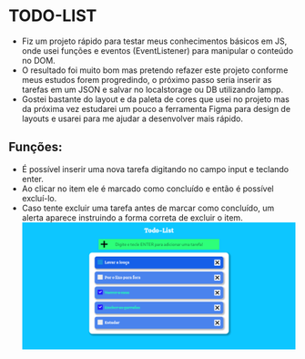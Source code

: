 # TODO-LIST  
 - Fiz um projeto rápido para testar meus conhecimentos básicos em JS, onde usei funções e eventos (EventListener) para manipular o conteúdo no DOM.  
 - O resultado foi muito bom mas pretendo refazer este projeto conforme meus estudos forem progredindo, o próximo passo seria inserir as tarefas em um JSON e salvar no localstorage ou DB utilizando lampp.  
 - Gostei bastante do layout e da paleta de cores que usei no projeto mas da próxima vez estudarei um pouco a ferramenta Figma para design de layouts e usarei para me ajudar a desenvolver mais rápido.  
## Funções:  
  - É possível inserir uma nova tarefa digitando no campo input e teclando enter.  
  - Ao clicar no item ele é marcado como concluído e então é possível excluí-lo.  
  - Caso tente excluir uma tarefa antes de marcar como concluído, um alerta aparece instruindo a forma correta de excluir o item.  
  ![index.html](telaToDoList.png)  